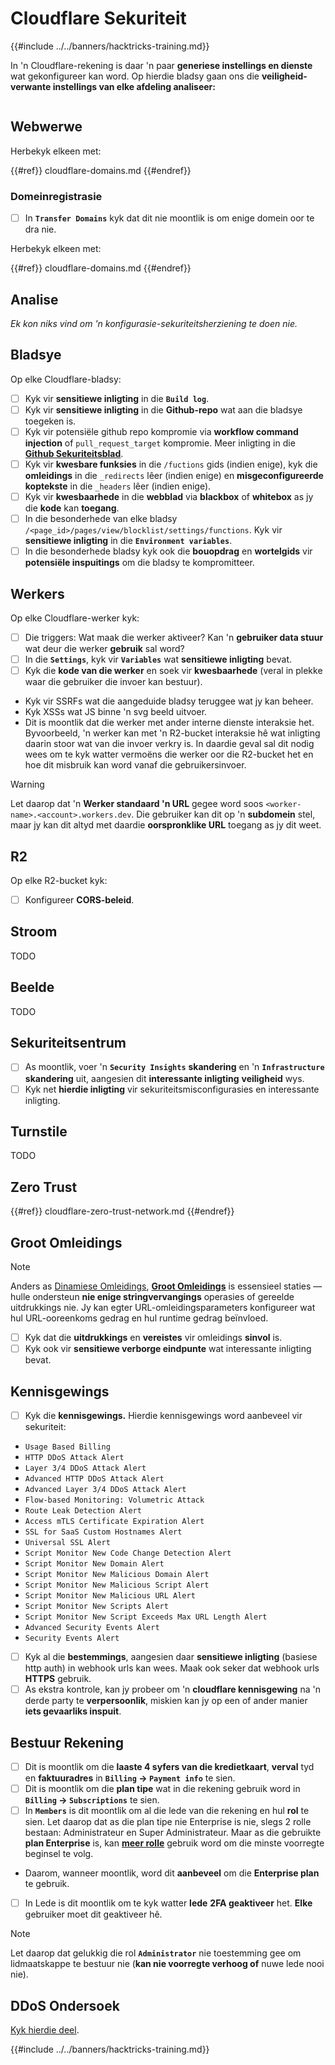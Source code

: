 # Cloudflare Sekuriteit

{{#include ../../banners/hacktricks-training.md}}

In 'n Cloudflare-rekening is daar 'n paar **generiese instellings en dienste** wat gekonfigureer kan word. Op hierdie bladsy gaan ons die **veiligheid-verwante instellings van elke afdeling analiseer:**

<figure><img src="../../images/image (117).png" alt=""><figcaption></figcaption></figure>

## Webwerwe

Herbekyk elkeen met:

{{#ref}}
cloudflare-domains.md
{{#endref}}

### Domeinregistrasie

- [ ] In **`Transfer Domains`** kyk dat dit nie moontlik is om enige domein oor te dra nie.

Herbekyk elkeen met:

{{#ref}}
cloudflare-domains.md
{{#endref}}

## Analise

_Ek kon niks vind om 'n konfigurasie-sekuriteitsherziening te doen nie._

## Bladsye

Op elke Cloudflare-bladsy:

- [ ] Kyk vir **sensitiewe inligting** in die **`Build log`**.
- [ ] Kyk vir **sensitiewe inligting** in die **Github-repo** wat aan die bladsye toegeken is.
- [ ] Kyk vir potensiële github repo kompromie via **workflow command injection** of `pull_request_target` kompromie. Meer inligting in die [**Github Sekuriteitsblad**](../github-security/).
- [ ] Kyk vir **kwesbare funksies** in die `/fuctions` gids (indien enige), kyk die **omleidings** in die `_redirects` lêer (indien enige) en **misgeconfigureerde koptekste** in die `_headers` lêer (indien enige).
- [ ] Kyk vir **kwesbaarhede** in die **webblad** via **blackbox** of **whitebox** as jy die **kode** kan **toegang**.
- [ ] In die besonderhede van elke bladsy `/<page_id>/pages/view/blocklist/settings/functions`. Kyk vir **sensitiewe inligting** in die **`Environment variables`**.
- [ ] In die besonderhede bladsy kyk ook die **bouopdrag** en **wortelgids** vir **potensiële inspuitings** om die bladsy te kompromitteer.

## **Werkers**

Op elke Cloudflare-werker kyk:

- [ ] Die triggers: Wat maak die werker aktiveer? Kan 'n **gebruiker data stuur** wat deur die werker **gebruik** sal word?
- [ ] In die **`Settings`**, kyk vir **`Variables`** wat **sensitiewe inligting** bevat.
- [ ] Kyk die **kode van die werker** en soek vir **kwesbaarhede** (veral in plekke waar die gebruiker die invoer kan bestuur).
- Kyk vir SSRFs wat die aangeduide bladsy teruggee wat jy kan beheer.
- Kyk XSSs wat JS binne 'n svg beeld uitvoer.
- Dit is moontlik dat die werker met ander interne dienste interaksie het. Byvoorbeeld, 'n werker kan met 'n R2-bucket interaksie hê wat inligting daarin stoor wat van die invoer verkry is. In daardie geval sal dit nodig wees om te kyk watter vermoëns die werker oor die R2-bucket het en hoe dit misbruik kan word vanaf die gebruikersinvoer.

> [!WARNING]
> Let daarop dat 'n **Werker standaard 'n URL** gegee word soos `<worker-name>.<account>.workers.dev`. Die gebruiker kan dit op 'n **subdomein** stel, maar jy kan dit altyd met daardie **oorspronklike URL** toegang as jy dit weet.

## R2

Op elke R2-bucket kyk:

- [ ] Konfigureer **CORS-beleid**.

## Stroom

TODO

## Beelde

TODO

## Sekuriteitsentrum

- [ ] As moontlik, voer 'n **`Security Insights`** **skandering** en 'n **`Infrastructure`** **skandering** uit, aangesien dit **interessante inligting** **veiligheid** wys.
- [ ] Kyk net **hierdie inligting** vir sekuriteitsmisconfigurasies en interessante inligting.

## Turnstile

TODO

## **Zero Trust**

{{#ref}}
cloudflare-zero-trust-network.md
{{#endref}}

## Groot Omleidings

> [!NOTE]
> Anders as [Dinamiese Omleidings](https://developers.cloudflare.com/rules/url-forwarding/dynamic-redirects/), [**Groot Omleidings**](https://developers.cloudflare.com/rules/url-forwarding/bulk-redirects/) is essensieel staties — hulle ondersteun **nie enige stringvervangings** operasies of gereelde uitdrukkings nie. Jy kan egter URL-omleidingsparameters konfigureer wat hul URL-ooreenkoms gedrag en hul runtime gedrag beïnvloed.

- [ ] Kyk dat die **uitdrukkings** en **vereistes** vir omleidings **sinvol** is.
- [ ] Kyk ook vir **sensitiewe verborge eindpunte** wat interessante inligting bevat.

## Kennisgewings

- [ ] Kyk die **kennisgewings.** Hierdie kennisgewings word aanbeveel vir sekuriteit:
- `Usage Based Billing`
- `HTTP DDoS Attack Alert`
- `Layer 3/4 DDoS Attack Alert`
- `Advanced HTTP DDoS Attack Alert`
- `Advanced Layer 3/4 DDoS Attack Alert`
- `Flow-based Monitoring: Volumetric Attack`
- `Route Leak Detection Alert`
- `Access mTLS Certificate Expiration Alert`
- `SSL for SaaS Custom Hostnames Alert`
- `Universal SSL Alert`
- `Script Monitor New Code Change Detection Alert`
- `Script Monitor New Domain Alert`
- `Script Monitor New Malicious Domain Alert`
- `Script Monitor New Malicious Script Alert`
- `Script Monitor New Malicious URL Alert`
- `Script Monitor New Scripts Alert`
- `Script Monitor New Script Exceeds Max URL Length Alert`
- `Advanced Security Events Alert`
- `Security Events Alert`
- [ ] Kyk al die **bestemmings**, aangesien daar **sensitiewe inligting** (basiese http auth) in webhook urls kan wees. Maak ook seker dat webhook urls **HTTPS** gebruik.
- [ ] As ekstra kontrole, kan jy probeer om 'n **cloudflare kennisgewing** na 'n derde party te **verpersoonlik**, miskien kan jy op een of ander manier **iets gevaarliks inspuit**.

## Bestuur Rekening

- [ ] Dit is moontlik om die **laaste 4 syfers van die kredietkaart**, **verval** tyd en **faktuuradres** in **`Billing` -> `Payment info`** te sien.
- [ ] Dit is moontlik om die **plan tipe** wat in die rekening gebruik word in **`Billing` -> `Subscriptions`** te sien.
- [ ] In **`Members`** is dit moontlik om al die lede van die rekening en hul **rol** te sien. Let daarop dat as die plan tipe nie Enterprise is nie, slegs 2 rolle bestaan: Administrateur en Super Administrateur. Maar as die gebruikte **plan Enterprise** is, kan [**meer rolle**](https://developers.cloudflare.com/fundamentals/account-and-billing/account-setup/account-roles/) gebruik word om die minste voorregte beginsel te volg.
- Daarom, wanneer moontlik, word dit **aanbeveel** om die **Enterprise plan** te gebruik.
- [ ] In Lede is dit moontlik om te kyk watter **lede** **2FA geaktiveer** het. **Elke** gebruiker moet dit geaktiveer hê.

> [!NOTE]
> Let daarop dat gelukkig die rol **`Administrator`** nie toestemming gee om lidmaatskappe te bestuur nie (**kan nie voorregte verhoog of** nuwe lede nooi nie).

## DDoS Ondersoek

[Kyk hierdie deel](cloudflare-domains.md#cloudflare-ddos-protection).

{{#include ../../banners/hacktricks-training.md}}
